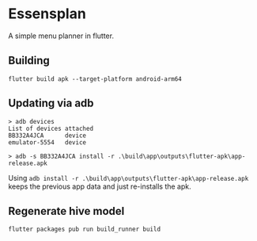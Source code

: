 # Essensplan

A simple menu planner in flutter.


## Building
`flutter build apk --target-platform android-arm64`

## Updating via adb
```
> adb devices
List of devices attached
BB332A4JCA      device
emulator-5554   device

> adb -s BB332A4JCA install -r .\build\app\outputs\flutter-apk\app-release.apk
```
Using `adb install -r .\build\app\outputs\flutter-apk\app-release.apk` keeps the previous app data and just re-installs the apk.


## Regenerate hive model
`flutter packages pub run build_runner build`